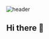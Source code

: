 ![header](https://capsule-render.vercel.app/api?type=waving&color=87CEEB,1E90FF&height=200&section=header&text=Welcome%20to%20my%20GitHub&fontSize=40&fontColor=ffffff&animation=fadeIn)
## Hi there 👋

<!--
**Kimsanghyeon06/Kimsanghyeon06** is a ✨ _special_ ✨ repository because its `README.md` (this file) appears on your GitHub profile.

Here are some ideas to get you started:

- 🔭 I’m currently working on ...
- 🌱 I’m currently learning ...
- 👯 I’m looking to collaborate on ...
- 🤔 I’m looking for help with ...
- 💬 Ask me about ...
- 📫 How to reach me: ...
- 😄 Pronouns: ...
- ⚡ Fun fact: ...
-->
